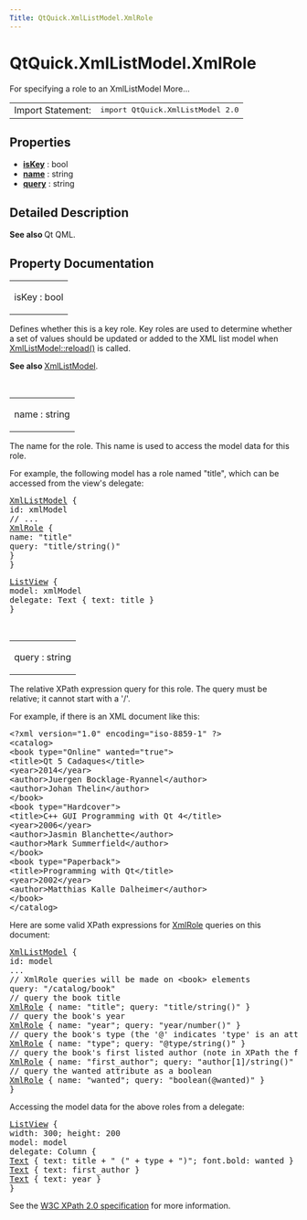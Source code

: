 ```yaml
---
Title: QtQuick.XmlListModel.XmlRole
---
```


# QtQuick.XmlListModel.XmlRole

<span class="subtitle"></span>
<!-- $$$XmlRole-brief -->
<p>For specifying a role to an XmlListModel More...</p>
<!-- @@@XmlRole -->
<table class="alignedsummary">
<tr><td class="memItemLeft rightAlign topAlign"> Import Statement:</td><td class="memItemRight bottomAlign"> </b><tt>import QtQuick.XmlListModel 2.0</tt></td></tr></table><ul>
</ul>
<h2>Properties</h2>
<ul>
<li class="fn"><b><b><a href="#isKey-prop">isKey</a></b></b> : bool</li>
<li class="fn"><b><b><a href="#name-prop">name</a></b></b> : string</li>
<li class="fn"><b><b><a href="#query-prop">query</a></b></b> : string</li>
</ul>
<!-- $$$XmlRole-description -->
<h2>Detailed Description</h2>
<p><b>See also </b>Qt QML.</p>
<!-- @@@XmlRole -->
<h2>Property Documentation</h2>
<!-- $$$isKey -->
<table class="qmlname"><tr valign="top"><td class="tblQmlPropNode"><p><span class="name">isKey</span> : <span class="type">bool</span></p></td></tr></table><p>Defines whether this is a key role. Key roles are used to determine whether a set of values should be updated or added to the XML list model when <a href="QtQuick.XmlListModel.XmlListModel.md#reload-method">XmlListModel::reload()</a> is called.</p>
<p><b>See also </b><a href="QtQuick.XmlListModel.XmlListModel.md">XmlListModel</a>.</p>
<!-- @@@isKey -->
<br/>
<!-- $$$name -->
<table class="qmlname"><tr valign="top"><td class="tblQmlPropNode"><p><span class="name">name</span> : <span class="type">string</span></p></td></tr></table><p>The name for the role. This name is used to access the model data for this role.</p>
<p>For example, the following model has a role named &quot;title&quot;, which can be accessed from the view's delegate:</p>
<pre class="qml"><span class="type"><a href="QtQuick.XmlListModel.XmlListModel.md">XmlListModel</a></span> {
<span class="name">id</span>: <span class="name">xmlModel</span>
<span class="comment">// ...</span>
<span class="type"><a href="index.html">XmlRole</a></span> {
<span class="name">name</span>: <span class="string">&quot;title&quot;</span>
<span class="name">query</span>: <span class="string">&quot;title/string()&quot;</span>
}
}</pre>
<pre class="qml"><span class="type"><a href="QtQuick.ListView.md">ListView</a></span> {
<span class="name">model</span>: <span class="name">xmlModel</span>
<span class="name">delegate</span>: <span class="name">Text</span> { <span class="name">text</span>: <span class="name">title</span> }
}</pre>
<!-- @@@name -->
<br/>
<!-- $$$query -->
<table class="qmlname"><tr valign="top"><td class="tblQmlPropNode"><p><span class="name">query</span> : <span class="type">string</span></p></td></tr></table><p>The relative XPath expression query for this role. The query must be relative; it cannot start with a '/'.</p>
<p>For example, if there is an XML document like this:</p>
<pre class="cpp">&lt;?xml version=&quot;1.0&quot; encoding=&quot;iso-8859-1&quot; ?&gt;
&lt;catalog&gt;
&lt;book type=&quot;Online&quot; wanted=&quot;true&quot;&gt;
&lt;title&gt;Qt 5 Cadaques&lt;/title&gt;
&lt;year&gt;2014&lt;/year&gt;
&lt;author&gt;Juergen Bocklage-Ryannel&lt;/author&gt;
&lt;author&gt;Johan Thelin&lt;/author&gt;
&lt;/book&gt;
&lt;book type=&quot;Hardcover&quot;&gt;
&lt;title&gt;C++ GUI Programming with Qt 4&lt;/title&gt;
&lt;year&gt;2006&lt;/year&gt;
&lt;author&gt;Jasmin Blanchette&lt;/author&gt;
&lt;author&gt;Mark Summerfield&lt;/author&gt;
&lt;/book&gt;
&lt;book type=&quot;Paperback&quot;&gt;
&lt;title&gt;Programming with Qt&lt;/title&gt;
&lt;year&gt;2002&lt;/year&gt;
&lt;author&gt;Matthias Kalle Dalheimer&lt;/author&gt;
&lt;/book&gt;
&lt;/catalog&gt;</pre>
<p>Here are some valid XPath expressions for <a href="index.html">XmlRole</a> queries on this document:</p>
<pre class="qml"><span class="type"><a href="QtQuick.XmlListModel.XmlListModel.md">XmlListModel</a></span> {
<span class="name">id</span>: <span class="name">model</span>
...
<span class="comment">// XmlRole queries will be made on &lt;book&gt; elements</span>
<span class="name">query</span>: <span class="string">&quot;/catalog/book&quot;</span>
<span class="comment">// query the book title</span>
<span class="type"><a href="index.html">XmlRole</a></span> { <span class="name">name</span>: <span class="string">&quot;title&quot;</span>; <span class="name">query</span>: <span class="string">&quot;title/string()&quot;</span> }
<span class="comment">// query the book's year</span>
<span class="type"><a href="index.html">XmlRole</a></span> { <span class="name">name</span>: <span class="string">&quot;year&quot;</span>; <span class="name">query</span>: <span class="string">&quot;year/number()&quot;</span> }
<span class="comment">// query the book's type (the '@' indicates 'type' is an attribute, not an element)</span>
<span class="type"><a href="index.html">XmlRole</a></span> { <span class="name">name</span>: <span class="string">&quot;type&quot;</span>; <span class="name">query</span>: <span class="string">&quot;@type/string()&quot;</span> }
<span class="comment">// query the book's first listed author (note in XPath the first index is 1, not 0)</span>
<span class="type"><a href="index.html">XmlRole</a></span> { <span class="name">name</span>: <span class="string">&quot;first_author&quot;</span>; <span class="name">query</span>: <span class="string">&quot;author[1]/string()&quot;</span> }
<span class="comment">// query the wanted attribute as a boolean</span>
<span class="type"><a href="index.html">XmlRole</a></span> { <span class="name">name</span>: <span class="string">&quot;wanted&quot;</span>; <span class="name">query</span>: <span class="string">&quot;boolean(@wanted)&quot;</span> }
}</pre>
<p>Accessing the model data for the above roles from a delegate:</p>
<pre class="qml"><span class="type"><a href="QtQuick.ListView.md">ListView</a></span> {
<span class="name">width</span>: <span class="number">300</span>; <span class="name">height</span>: <span class="number">200</span>
<span class="name">model</span>: <span class="name">model</span>
<span class="name">delegate</span>: <span class="name">Column</span> {
<span class="type"><a href="QtQuick.Text.md">Text</a></span> { <span class="name">text</span>: <span class="name">title</span> <span class="operator">+</span> <span class="string">&quot; (&quot;</span> <span class="operator">+</span> <span class="name">type</span> <span class="operator">+</span> <span class="string">&quot;)&quot;</span>; <span class="name">font</span>.bold: <span class="name">wanted</span> }
<span class="type"><a href="QtQuick.Text.md">Text</a></span> { <span class="name">text</span>: <span class="name">first_author</span> }
<span class="type"><a href="QtQuick.Text.md">Text</a></span> { <span class="name">text</span>: <span class="name">year</span> }
}</pre>
<p>See the <a href="http://www.w3.org/TR/xpath20/">W3C XPath 2.0 specification</a> for more information.</p>
<!-- @@@query -->
<br/>

